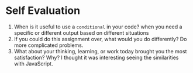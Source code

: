 # Self Evaluation

1. When is it useful to use a `conditional` in your code?
when you need a specific or different output based on different situations
1. If you could do this assignment over, what would you do differently?
Do more complicated problems.
1. What about your thinking, learning, or work today brought you the most satisfaction? Why?
I thought it was interesting seeing the similarities with JavaScript.
